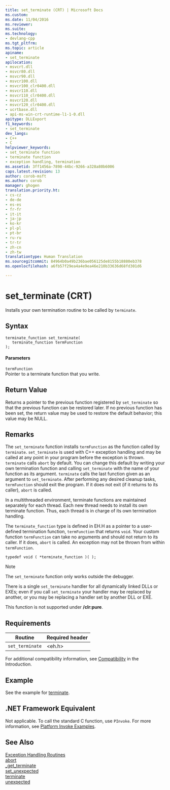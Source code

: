```yaml
---
title: set_terminate (CRT) | Microsoft Docs
ms.custom: 
ms.date: 11/04/2016
ms.reviewer: 
ms.suite: 
ms.technology:
- devlang-cpp
ms.tgt_pltfrm: 
ms.topic: article
apiname:
- set_terminate
apilocation:
- msvcrt.dll
- msvcr80.dll
- msvcr90.dll
- msvcr100.dll
- msvcr100_clr0400.dll
- msvcr110.dll
- msvcr110_clr0400.dll
- msvcr120.dll
- msvcr120_clr0400.dll
- ucrtbase.dll
- api-ms-win-crt-runtime-l1-1-0.dll
apitype: DLLExport
f1_keywords:
- set_terminate
dev_langs:
- C++
- C
helpviewer_keywords:
- set_terminate function
- terminate function
- exception handling, termination
ms.assetid: 3ff1456a-7898-44bc-9266-a328a80b6006
caps.latest.revision: 13
author: corob-msft
ms.author: corob
manager: ghogen
translation.priority.ht:
- cs-cz
- de-de
- es-es
- fr-fr
- it-it
- ja-jp
- ko-kr
- pl-pl
- pt-br
- ru-ru
- tr-tr
- zh-cn
- zh-tw
translationtype: Human Translation
ms.sourcegitcommit: 84964b0a49b236bae056125de8155b18880eb378
ms.openlocfilehash: a6fb57f29ea4a4e9ea46e210b33636d68fd301d6

---
```

# set_terminate (CRT)
Installs your own termination routine to be called by `terminate`.  
  
## Syntax  
  
```  
terminate_function set_terminate(  
   terminate_function termFunction  
);  
```  
  
#### Parameters  
 `termFunction`  
 Pointer to a terminate function that you write.  
  
## Return Value  
 Returns a pointer to the previous function registered by `set_terminate` so that the previous function can be restored later. If no previous function has been set, the return value may be used to restore the default behavior; this value may be NULL.  
  
## Remarks  
 The `set_terminate` function installs `termFunction` as the function called by `terminate`. `set_terminate` is used with C++ exception handling and may be called at any point in your program before the exception is thrown. `terminate` calls `abort` by default. You can change this default by writing your own termination function and calling `set_terminate` with the name of your function as its argument. `terminate` calls the last function given as an argument to `set_terminate`. After performing any desired cleanup tasks, `termFunction` should exit the program. If it does not exit (if it returns to its caller), `abort` is called.  
  
 In a multithreaded environment, terminate functions are maintained separately for each thread. Each new thread needs to install its own terminate function. Thus, each thread is in charge of its own termination handling.  
  
 The `terminate_function` type is defined in EH.H as a pointer to a user-defined termination function, `termFunction` that returns `void`. Your custom function `termFunction` can take no arguments and should not return to its caller. If it does, `abort` is called. An exception may not be thrown from within `termFunction`.  
  
```  
typedef void ( *terminate_function )( );  
```  
  
> [!NOTE]
>  The `set_terminate` function only works outside the debugger.  
  
 There is a single `set_terminate` handler for all dynamically linked DLLs or EXEs; even if you call `set_terminate` your handler may be replaced by another, or you may be replacing a handler set by another DLL or EXE.  
  
 This function is not supported under **/clr:pure**.  
  
## Requirements  
  
|Routine|Required header|  
|-------------|---------------------|  
|`set_terminate`|\<eh.h>|  
  
 For additional compatibility information, see [Compatibility](../../c-runtime-library/compatibility.md) in the Introduction.  
  
## Example  
 See the example for [terminate](../../c-runtime-library/reference/terminate-crt.md).  
  
## .NET Framework Equivalent  
 Not applicable. To call the standard C function, use `PInvoke`. For more information, see [Platform Invoke Examples](http://msdn.microsoft.com/Library/15926806-f0b7-487e-93a6-4e9367ec689f).  
  
## See Also  
 [Exception Handling Routines](../../c-runtime-library/exception-handling-routines.md)   
 [abort](../../c-runtime-library/reference/abort.md)   
 [_get_terminate](../../c-runtime-library/reference/get-terminate.md)   
 [set_unexpected](../../c-runtime-library/reference/set-unexpected-crt.md)   
 [terminate](../../c-runtime-library/reference/terminate-crt.md)   
 [unexpected](../../c-runtime-library/reference/unexpected-crt.md)


<!--HONumber=Jan17_HO1-->


